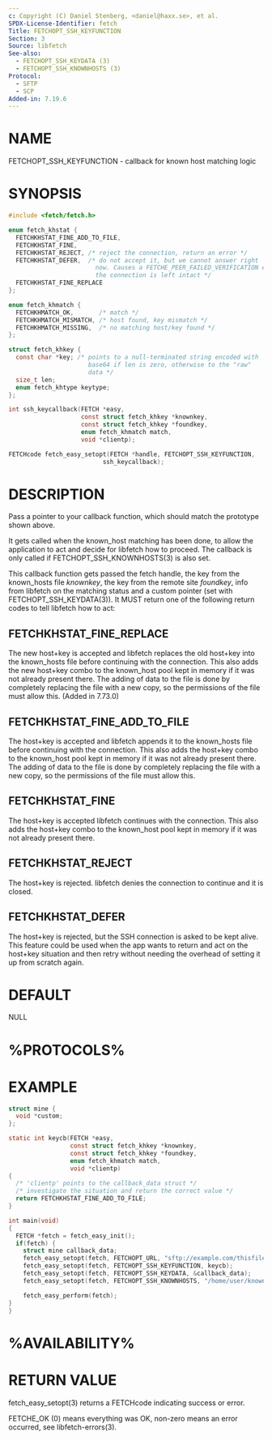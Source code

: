```yaml
---
c: Copyright (C) Daniel Stenberg, <daniel@haxx.se>, et al.
SPDX-License-Identifier: fetch
Title: FETCHOPT_SSH_KEYFUNCTION
Section: 3
Source: libfetch
See-also:
  - FETCHOPT_SSH_KEYDATA (3)
  - FETCHOPT_SSH_KNOWNHOSTS (3)
Protocol:
  - SFTP
  - SCP
Added-in: 7.19.6
---
```


# NAME

FETCHOPT_SSH_KEYFUNCTION - callback for known host matching logic

# SYNOPSIS

~~~c
#include <fetch/fetch.h>

enum fetch_khstat {
  FETCHKHSTAT_FINE_ADD_TO_FILE,
  FETCHKHSTAT_FINE,
  FETCHKHSTAT_REJECT, /* reject the connection, return an error */
  FETCHKHSTAT_DEFER,  /* do not accept it, but we cannot answer right
                        now. Causes a FETCHE_PEER_FAILED_VERIFICATION error but
                        the connection is left intact */
  FETCHKHSTAT_FINE_REPLACE
};

enum fetch_khmatch {
  FETCHKHMATCH_OK,       /* match */
  FETCHKHMATCH_MISMATCH, /* host found, key mismatch */
  FETCHKHMATCH_MISSING,  /* no matching host/key found */
};

struct fetch_khkey {
  const char *key; /* points to a null-terminated string encoded with
                      base64 if len is zero, otherwise to the "raw"
                      data */
  size_t len;
  enum fetch_khtype keytype;
};

int ssh_keycallback(FETCH *easy,
                    const struct fetch_khkey *knownkey,
                    const struct fetch_khkey *foundkey,
                    enum fetch_khmatch match,
                    void *clientp);

FETCHcode fetch_easy_setopt(FETCH *handle, FETCHOPT_SSH_KEYFUNCTION,
                          ssh_keycallback);
~~~

# DESCRIPTION

Pass a pointer to your callback function, which should match the prototype
shown above.

It gets called when the known_host matching has been done, to allow the
application to act and decide for libfetch how to proceed. The callback is only
called if FETCHOPT_SSH_KNOWNHOSTS(3) is also set.

This callback function gets passed the fetch handle, the key from the
known_hosts file *knownkey*, the key from the remote site *foundkey*, info
from libfetch on the matching status and a custom pointer (set with
FETCHOPT_SSH_KEYDATA(3)). It MUST return one of the following return codes to
tell libfetch how to act:

## FETCHKHSTAT_FINE_REPLACE

The new host+key is accepted and libfetch replaces the old host+key into the
known_hosts file before continuing with the connection. This also adds the new
host+key combo to the known_host pool kept in memory if it was not already
present there. The adding of data to the file is done by completely replacing
the file with a new copy, so the permissions of the file must allow
this. (Added in 7.73.0)

## FETCHKHSTAT_FINE_ADD_TO_FILE

The host+key is accepted and libfetch appends it to the known_hosts file before
continuing with the connection. This also adds the host+key combo to the
known_host pool kept in memory if it was not already present there. The adding
of data to the file is done by completely replacing the file with a new copy,
so the permissions of the file must allow this.

## FETCHKHSTAT_FINE

The host+key is accepted libfetch continues with the connection. This also adds
the host+key combo to the known_host pool kept in memory if it was not already
present there.

## FETCHKHSTAT_REJECT

The host+key is rejected. libfetch denies the connection to continue and it is
closed.

## FETCHKHSTAT_DEFER

The host+key is rejected, but the SSH connection is asked to be kept alive.
This feature could be used when the app wants to return and act on the
host+key situation and then retry without needing the overhead of setting it
up from scratch again.

# DEFAULT

NULL

# %PROTOCOLS%

# EXAMPLE

~~~c
struct mine {
  void *custom;
};

static int keycb(FETCH *easy,
                 const struct fetch_khkey *knownkey,
                 const struct fetch_khkey *foundkey,
                 enum fetch_khmatch match,
                 void *clientp)
{
  /* 'clientp' points to the callback_data struct */
  /* investigate the situation and return the correct value */
  return FETCHKHSTAT_FINE_ADD_TO_FILE;
}

int main(void)
{
  FETCH *fetch = fetch_easy_init();
  if(fetch) {
    struct mine callback_data;
    fetch_easy_setopt(fetch, FETCHOPT_URL, "sftp://example.com/thisfile.txt");
    fetch_easy_setopt(fetch, FETCHOPT_SSH_KEYFUNCTION, keycb);
    fetch_easy_setopt(fetch, FETCHOPT_SSH_KEYDATA, &callback_data);
    fetch_easy_setopt(fetch, FETCHOPT_SSH_KNOWNHOSTS, "/home/user/known_hosts");

    fetch_easy_perform(fetch);
}
}
~~~

# %AVAILABILITY%

# RETURN VALUE

fetch_easy_setopt(3) returns a FETCHcode indicating success or error.

FETCHE_OK (0) means everything was OK, non-zero means an error occurred, see
libfetch-errors(3).
